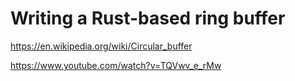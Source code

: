# Writing a Rust-based ring buffer

https://en.wikipedia.org/wiki/Circular_buffer

https://www.youtube.com/watch?v=TQVwv_e_rMw

